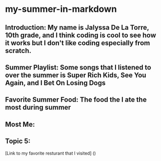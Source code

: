 # my-summer-in-markdown
## Introduction: My name is Jalyssa De La Torre, 10th grade, and I think coding is cool to see how it works but I don't like coding especially from scratch.

## Summer Playlist: Some songs that I listened to over the summer is Super Rich Kids, See You Again, and I Bet On Losing Dogs

## Favorite Summer Food: The food the I ate the most during summer 

## Most Me:

## Topic 5:

[Link to my favorite resturant that I visited] ()
